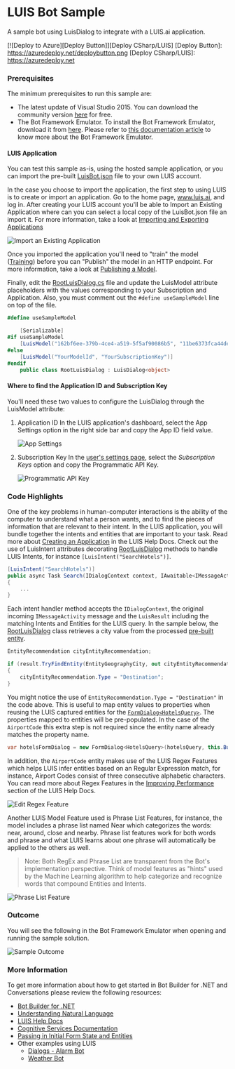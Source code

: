 # LUIS Bot Sample

A sample bot using LuisDialog to integrate with a LUIS.ai application.

[![Deploy to Azure][Deploy Button]][Deploy CSharp/LUIS]
[Deploy Button]: https://azuredeploy.net/deploybutton.png
[Deploy CSharp/LUIS]: https://azuredeploy.net

### Prerequisites

The minimum prerequisites to run this sample are:
* The latest update of Visual Studio 2015. You can download the community version [here](http://www.visualstudio.com) for free.
* The Bot Framework Emulator. To install the Bot Framework Emulator, download it from [here](https://aka.ms/bf-bc-emulator). Please refer to [this documentation article](https://docs.botframework.com/en-us/csharp/builder/sdkreference/gettingstarted.html#emulator) to know more about the Bot Framework Emulator.


#### LUIS Application
You can test this sample as-is, using the hosted sample application, or you can import the pre-built [LuisBot.json](LuisBot.json) file to your own LUIS account.

In the case you choose to import the application, the first step to using LUIS is to create or import an application. Go to the home page, www.luis.ai, and log in. After creating your LUIS account you'll be able to Import an Existing Application where can you can select a local copy of the LuisBot.json file an import it. For more information, take a look at [Importing and Exporting Applications](https://www.luis.ai/Help#ImportingApps)

![Import an Existing Application](images/prereqs-import.png)

Once you imported the application you'll need to "train" the model ([Training](https://www.luis.ai/Help#Training)) before you can "Publish" the model in an HTTP endpoint. For more information, take a look at [Publishing a Model](https://www.luis.ai/Help#PublishingModel).

Finally, edit the [RootLuisDialog.cs](Dialogs/RootLuisDialog.cs#L20) file and update the LuisModel attribute placeholders with the values corresponding to your Subscription and Application. Also, you must comment out the `#define useSampleModel` line on top of the file.


````C#
#define useSampleModel

    [Serializable]
#if useSampleModel
    [LuisModel("162bf6ee-379b-4ce4-a519-5f5af90086b5", "11be6373fca44ded80fbe2afa8597c18")]
#else
    [LuisModel("YourModelId", "YourSubscriptionKey")]
#endif
    public class RootLuisDialog : LuisDialog<object>
````

#### Where to find the Application ID and Subscription Key

You'll need these two values to configure the LuisDialog through the LuisModel attribute:

1. Application ID
    In the LUIS application's dashboard, select the App Settings option in the right side bar and copy the App ID field value.
    
    ![App Settings](images/prereqs-appid.png)
    
2. Subscription Key
    In the [user's settings page](https://www.luis.ai/Home/UserSettings), select the _Subscription Keys_ option and copy the Programmatic API Key.
    
    ![Programmatic API Key](images/prereqs-apikey.png)
    

### Code Highlights

One of the key problems in human-computer interactions is the ability of the computer to understand what a person wants, and to find the pieces of information that are relevant to their intent. In the LUIS application, you will bundle together the intents and entities that are important to your task. Read more about [Creating an Application](https://www.luis.ai/Help#CreatingApplication) in the LUIS Help Docs.
Check out the use of LuisIntent attributes decorating [RootLuisDialog](Dialogs/RootLuisDialog.cs#L43) methods to handle LUIS Intents, for instance `[LuisIntent("SearchHotels")]`.

````C#
[LuisIntent("SearchHotels")]
public async Task Search(IDialogContext context, IAwaitable<IMessageActivity> activity, LuisResult result)
{
    ...
}
````

Each intent handler method accepts the `IDialogContext`, the original incoming `IMessageActivity` message and the `LuisResult` including the matching Intents and Entities for the LUIS query. In the sample below, the [RootLuisDialog](Dialogs/RootLuisDialog.cs#L52) class retrieves a city value from the processed [pre-built entity](https://www.luis.ai/Help/#PreBuiltEntities).

````C#
EntityRecommendation cityEntityRecommendation;

if (result.TryFindEntity(EntityGeographyCity, out cityEntityRecommendation))
{
    cityEntityRecommendation.Type = "Destination";
}
````

You might notice the use of `EntityRecommendation.Type = "Destination"` in the code above. This is useful to map entity values to properties when reusing the LUIS captured entities for the  [`FormDialog<HotelsQuery>`](Dialogs/RootLuisDialog.cs#L57). The properties mapped to entities will be pre-populated. In the case of the `AirportCode` this extra step is not required since the entity name already matches the property name.

````C#
var hotelsFormDialog = new FormDialog<HotelsQuery>(hotelsQuery, this.BuildHotelsForm, FormOptions.PromptInStart, result.Entities);
````

In addition, the `AirportCode` entity makes use of the LUIS Regex Features which helps LUIS infer entities based on an Regular Expression match, for instance, Airport Codes consist of three consecutive alphabetic characters. You can read more about Regex Features in the [Improving Performance](https://www.luis.ai/Help/#Performance) section of the LUIS Help Docs.

![Edit Regex Feature](images/highlights-regex.png)

Another LUIS Model Feature used is Phrase List Features, for instance, the model includes a phrase list named Near which categorizes the words: near, around, close and nearby. Phrase list features work for both words and phrase and what LUIS learns about one phrase will automatically be applied to the others as well.
> Note: Both RegEx and Phrase List are transparent from the Bot's implementation perspective. Think of model features as "hints" used by the Machine Learning algorithm to help categorize and recognize words that compound Entities and Intents.

![Phrase List Feature](images/highlights-phrase.png)

### Outcome

You will see the following in the Bot Framework Emulator when opening and running the sample solution.

![Sample Outcome](images/outcome.png)

### More Information

To get more information about how to get started in Bot Builder for .NET and Conversations please review the following resources:
* [Bot Builder for .NET](https://docs.botframework.com/en-us/csharp/builder/sdkreference/index.html)
* [Understanding Natural Language](https://docs.botframework.com/en-us/node/builder/guides/understanding-natural-language/)
* [LUIS Help Docs](https://www.luis.ai/Help/)
* [Cognitive Services Documentation](https://www.microsoft.com/cognitive-services/en-us/luis-api/documentation/home)
* [Passing in Initial Form State and Entities](https://docs.botframework.com/en-us/csharp/builder/sdkreference/forms.html#initialState)
* Other examples using LUIS
    * [Dialogs - Alarm Bot](https://docs.botframework.com/en-us/csharp/builder/sdkreference/dialogs.html#alarmBot)
    * [Weather Bot](https://docs.botframework.com/en-us/bot-intelligence/language/#example-weather-bot)
